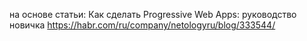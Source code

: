 на основе статьи: Как сделать Progressive Web Apps: руководство новичка https://habr.com/ru/company/netologyru/blog/333544/